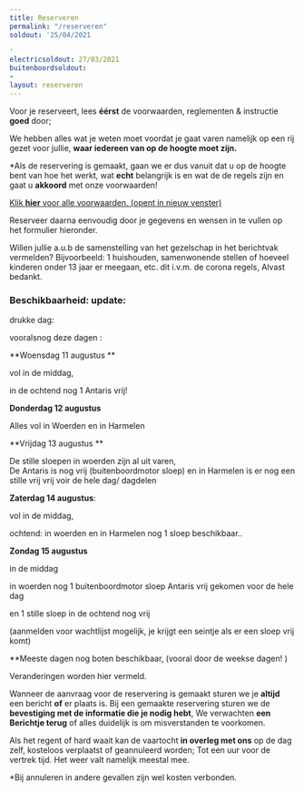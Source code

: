 ```yaml
---
title: Reserveren
permalink: "/reserveren"
soldout: '25/04/2021

'
electricsoldout: 27/03/2021
buitenboordsoldout:
- 
layout: reserveren
---
```



Voor je reserveert, lees **éérst** de voorwaarden, reglementen & instructie **goed** door; [](https://descheepsjongens.nl/voorwaarden)
   
We hebben alles wat je weten moet voordat je gaat varen namelijk op een rij gezet voor jullie,
**waar iedereen van op de hoogte moet zijn.**

*Als de reservering is gemaakt, gaan we er dus vanuit dat u op de hoogte bent van hoe het werkt, wat **echt** belangrijk is en wat de de regels zijn en gaat u **akkoord** met onze voorwaarden!

[Klik **hier** voor alle voorwaarden. (opent in nieuw venster)](http://descheepsjongens.nl/voorwaarden)


Reserveer daarna eenvoudig door je gegevens en wensen in te vullen op het formulier hieronder. 

Willen jullie a.u.b de samenstelling van het gezelschap in het berichtvak vermelden? 
Bijvoorbeeld: 1 huishouden, samenwonende stellen of hoeveel kinderen onder 13 jaar er meegaan, etc.  dit i.v.m. de corona regels, Alvast bedankt.

### Beschikbaarheid: update: 
drukke dag:

vooralsnog deze dagen :

**Woensdag 11 augustus **

vol in de middag, 

in de ochtend nog 1 Antaris vrij!


**Donderdag 12 augustus**

 Alles vol in Woerden en in Harmelen


**Vrijdag 13 augustus **

De stille sloepen in woerden 
zijn al uit varen,  
De Antaris is nog vrij (buitenboordmotor sloep) 
en 
in Harmelen is er nog een stille vrij vrij voir de hele dag/ dagdelen


**Zaterdag 14 augustus**:

vol in de middag, 

ochtend:
in woerden en in Harmelen nog 1 sloep beschikbaar..

**Zondag 15 augustus**

in de middag

in woerden nog 1 buitenboordmotor sloep Antaris vrij gekomen voor de hele dag 

en 1 stille sloep in de ochtend nog vrij 
  


(aanmelden voor wachtlijst mogelijk, je krijgt een seintje als er een sloep vrij komt)

**Meeste dagen nog boten beschikbaar, (vooral door de weekse dagen! )  



Veranderingen worden hier vermeld.


Wanneer de aanvraag voor de reservering is gemaakt sturen we je **altijd** een bericht **of** er plaats is.
Bij een gemaakte reservering sturen we de **bevestiging met de informatie die je nodig hebt**,
We verwachten **een Berichtje terug** of alles duidelijk is om misverstanden te voorkomen.

Als het regent of hard waait kan de vaartocht **in overleg met ons** op de dag zelf, kosteloos verplaatst of geannuleerd worden; Tot een uur voor de vertrek tijd. Het weer valt namelijk meestal mee.

*Bij annuleren in andere gevallen zijn wel kosten verbonden.